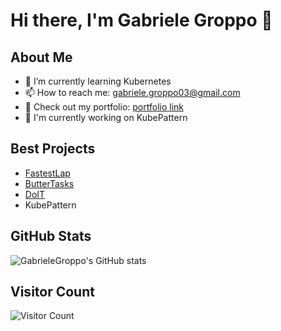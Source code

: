 # Hi there, I'm Gabriele Groppo 👋

## About Me
- 🌱 I’m currently learning Kubernetes
- 📫 How to reach me: [gabriele.groppo03@gmail.com](mailto:gabriele.groppo03@gmail.com)
- 🎨 Check out my portfolio: [portfolio link](https://gabrielegroppo.it)
- 🔭 I'm currently working on KubePattern

## Best Projects
- [FastestLap](https://github.com/mbroglio/FastestLap)
- [ButterTasks](https://github.com/GabrieleGroppo/ButterTasks)
- [DoIT](https://github.com/GabrieleGroppo/DoIT)
- KubePattern
## GitHub Stats
![GabrieleGroppo's GitHub stats](https://github-readme-stats.vercel.app/api?username=GabrieleGroppo&show_icons=true&theme=radical)

## Visitor Count
![Visitor Count](https://profile-counter.glitch.me/GabrieleGroppo/count.svg)
